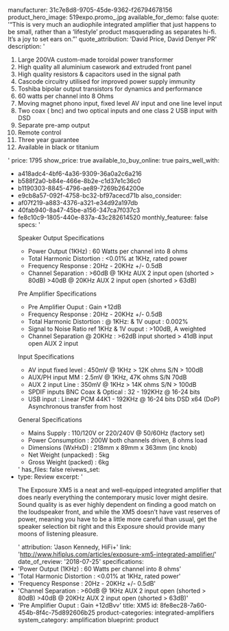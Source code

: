 manufacturer: 31c7e8d8-9705-45de-9362-f26794678156
product_hero_image: 519expo.promo_.jpg
available_for_demo: false
quote: '“This is very much an audiophile integrated amplifier that just happens to be small, rather than a ‘lifestyle’ product masquerading as separates hi-fi. It’s a joy to set ears on.”'
quote_attribution: 'David Price, David Denyer PR'
description: '<ol><li>Large 200VA custom-made toroidal power transformer</li><li>High quality all aluminium casework and extruded front panel</li><li>High quality resistors &amp; capacitors used in the signal path</li><li>Cascode circuitry utilised for improved power supply immunity</li><li>Toshiba&nbsp;bipolar output transistors for dynamics and performance</li><li>60 watts per channel into 8 Ohms</li><li>Moving magnet phono input, fixed level AV input and one line level input</li><li>Two coax ( bnc) and two optical inputs and one class 2 USB input with DSD</li><li>Separate pre-amp output</li><li>Remote control</li><li>Three year guarantee</li><li>Available in black or titanium&nbsp;</li></ol>'
price: 1795
show_price: true
available_to_buy_online: true
pairs_well_with:
  - a418adc4-4bf6-4a36-9309-36a0a2c6a216
  - b588f2a0-b84e-466e-8b2e-c1d37e1c36c0
  - b1190303-8845-4796-ae89-7269b264200e
  - e9cb8a57-092f-4758-bc32-bf97acecd71b
also_consider:
  - af07f219-a883-4376-a321-e34d92a197db
  - 40fab940-8a47-45be-a156-347ca7f037c3
  - fe8c10c9-1805-440e-837a-43c282614520
monthly_featuree: false
specs: '<p>Speaker Output Specifications</p><ul><li>Power Output (1KHz) :&nbsp;60 Watts per channel into 8 ohms</li><li>Total Harmonic Distortion :&nbsp;&lt;0.01% at 1KHz, rated power</li><li>Frequency Response :&nbsp;20Hz - 20KHz +/- 0.5dB</li><li>Channel Separation :&nbsp;&gt;60dB @ 1KHz AUX 2 input open&nbsp;(shorted &gt; 80dB)&nbsp;&gt;40dB @ 20KHz AUX 2 input open&nbsp;(shorted &gt; 63dB)</li></ul><p>Pre Amplifier Specifications</p><ul><li>Pre Amplifier Ouput :&nbsp;Gain +12dB</li><li>Frequency Response :&nbsp;20Hz - 20KHz +/- 0.5dB</li><li>Total Harmonic Distortion :&nbsp;@ 1KHz: &amp; 1V ouput : 0.002%</li><li>Signal to Noise Ratio ref 1KHz &amp; 1V ouput :&nbsp;&gt;100dB, A weighted</li><li>Channel Separation @ 20KHz :&nbsp;&gt;62dB input shorted &gt; 41dB input open&nbsp;AUX 2 input</li></ul><p>Input Specifications</p><ul><li>AV input fixed level :&nbsp;450mV @ 1KHz &gt; 12K ohms S/N &gt; 100dB</li><li>AUX/PH input MM :&nbsp;2.5mV @ 1KHz, 47K ohms S/N 70dB</li><li>AUX 2 input Line :&nbsp;350mV @ 1KHz &gt; 14K ohms S/N &gt; 100dB</li><li>SPDIF inputs BNC Coax &amp; Optical :&nbsp;32 - 192KHz @ 16-24 bits</li><li>USB input :&nbsp;Linear PCM 44K1 - 192KHz @ 16-24 bits&nbsp;DSD x64 (DoP) Asynchronous transfer&nbsp;from host</li></ul><p>General Specifications</p><ul><li>Mains Supply :&nbsp;110/120V or 220/240V @ 50/60Hz&nbsp;(factory set)</li><li>Power Consumption :&nbsp;200W both channels driven, 8 ohms load</li><li>Dimensions (WxHxD) :&nbsp;218mm x 89mm x 363mm (inc knob)</li><li>Net Weight (unpacked) : 5kg</li><li>Gross Weight (packed) : 6kg</li></ul>'
has_files: false
reivews_set:
  -
    type: Review
    excerpt: '<p>The Exposure XM5 is a neat and well-equipped integrated amplifier that does nearly everything the contemporary music lover might desire. Sound quality is as ever highly dependent on finding a good match on the loudspeaker front, and while the XM5 doesn’t have vast reserves of power, meaning you have to be a little more careful than usual, get the speaker selection bit right and this Exposure should provide many moons of listening pleasure.&nbsp;&nbsp;</p>'
    attribution: 'Jason Kennedy, HiFi+'
    link: 'http://www.hifiplus.com/articles/exposure-xm5-integrated-amplifier/'
    date_of_review: '2018-07-25'
specifications:
  - 'Power Output (1KHz) : 60 Watts per channel into 8 ohms'
  - 'Total Harmonic Distortion : <0.01% at 1KHz, rated power'
  - 'Frequency Response : 20Hz - 20KHz +/- 0.5dB'
  - 'Channel Separation : >60dB @ 1KHz AUX 2 input open (shorted > 80dB) >40dB @ 20KHz AUX 2 input open (shorted > 63dB)'
  - 'Pre Amplifier Ouput : Gain +12dBvv'
title: XM5
id: 8fe8ec28-7a60-454b-8f4c-75d892606b25
product-categories: integrated-amplifiers
system_category: amplification
blueprint: product
